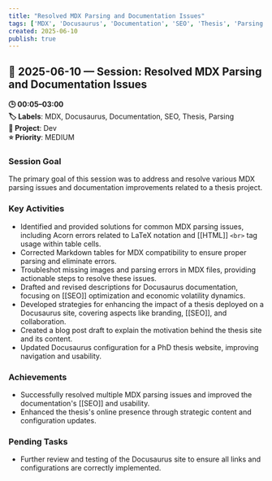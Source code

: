 ```yaml
---
title: "Resolved MDX Parsing and Documentation Issues"
tags: ['MDX', 'Docusaurus', 'Documentation', 'SEO', 'Thesis', 'Parsing']
created: 2025-06-10
publish: true
---
```


## 📅 2025-06-10 — Session: Resolved MDX Parsing and Documentation Issues

**🕒 00:05–03:00**  
**🏷️ Labels**: MDX, Docusaurus, Documentation, SEO, Thesis, Parsing  
**📂 Project**: Dev  
**⭐ Priority**: MEDIUM  


### Session Goal
The primary goal of this session was to address and resolve various MDX parsing issues and documentation improvements related to a thesis project.

### Key Activities
- Identified and provided solutions for common MDX parsing issues, including Acorn errors related to LaTeX notation and [[HTML]] `<br>` tag usage within table cells.
- Corrected Markdown tables for MDX compatibility to ensure proper parsing and eliminate errors.
- Troubleshot missing images and parsing errors in MDX files, providing actionable steps to resolve these issues.
- Drafted and revised descriptions for Docusaurus documentation, focusing on [[SEO]] optimization and economic volatility dynamics.
- Developed strategies for enhancing the impact of a thesis deployed on a Docusaurus site, covering aspects like branding, [[SEO]], and collaboration.
- Created a blog post draft to explain the motivation behind the thesis site and its content.
- Updated Docusaurus configuration for a PhD thesis website, improving navigation and usability.

### Achievements
- Successfully resolved multiple MDX parsing issues and improved the documentation's [[SEO]] and usability.
- Enhanced the thesis's online presence through strategic content and configuration updates.

### Pending Tasks
- Further review and testing of the Docusaurus site to ensure all links and configurations are correctly implemented.
